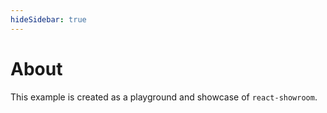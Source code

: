 ```yaml
---
hideSidebar: true
---
```


# About

This example is created as a playground and showcase of `react-showroom`.
